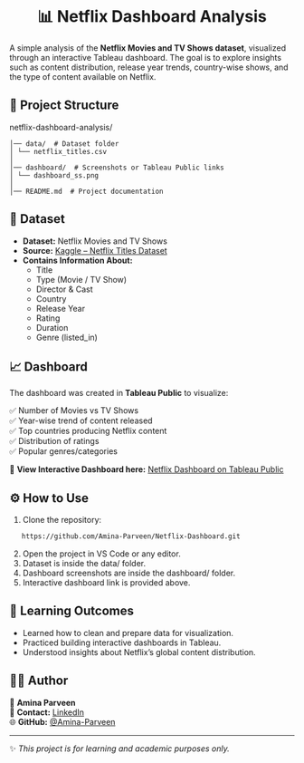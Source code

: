 <h1 align="center">📊 Netflix Dashboard Analysis</h1>

<p align="left">
  A simple analysis of the <b>Netflix Movies and TV Shows dataset</b>, visualized through an interactive Tableau dashboard.  
  The goal is to explore insights such as content distribution, release year trends, country-wise shows, and the type of content available on Netflix.
</p>

## 📂 Project Structure

netflix-dashboard-analysis/
```
│── data/  # Dataset folder
│ └── netflix_titles.csv
│
│── dashboard/  # Screenshots or Tableau Public links
│ └── dashboard_ss.png
│
│── README.md  # Project documentation
```

## 📑 Dataset

- **Dataset:** Netflix Movies and TV Shows  
- **Source:** [Kaggle – Netflix Titles Dataset](https://www.kaggle.com/datasets/shivamb/netflix-shows)  
- **Contains Information About:**
  - Title  
  - Type (Movie / TV Show)  
  - Director & Cast  
  - Country  
  - Release Year  
  - Rating  
  - Duration  
  - Genre (listed_in)

## 📈 Dashboard

The dashboard was created in **Tableau Public** to visualize:  

✅ Number of Movies vs TV Shows  
✅ Year-wise trend of content released  
✅ Top countries producing Netflix content  
✅ Distribution of ratings  
✅ Popular genres/categories  

🔗 **View Interactive Dashboard here:** [Netflix Dashboard on Tableau Public](https://public.tableau.com/views/Netflixdatavisualization_17158421923940/NETFLIX?:language=en-GB&:sid=&:redirect=auth&:display_count=n&:origin=viz_share_link)

## ⚙️ How to Use

1. Clone the repository:
```bash
   https://github.com/Amina-Parveen/Netflix-Dashboard.git
```
2. Open the project in VS Code or any editor.
3. Dataset is inside the data/ folder.
4. Dashboard screenshots are inside the dashboard/ folder.
5. Interactive dashboard link is provided above.

## 🎯 Learning Outcomes

- Learned how to clean and prepare data for visualization.  
- Practiced building interactive dashboards in Tableau.  
- Understood insights about Netflix’s global content distribution.  

## 🙋‍♀️ Author

👩 **Amina Parveen**  
📧 **Contact:** [LinkedIn](https://www.linkedin.com/in/amina-parveen-9606182a2)  
🌐 **GitHub:** [@Amina-Parveen](https://github.com/Amina-Parveen)  

---

✨ *This project is for learning and academic purposes only.*


